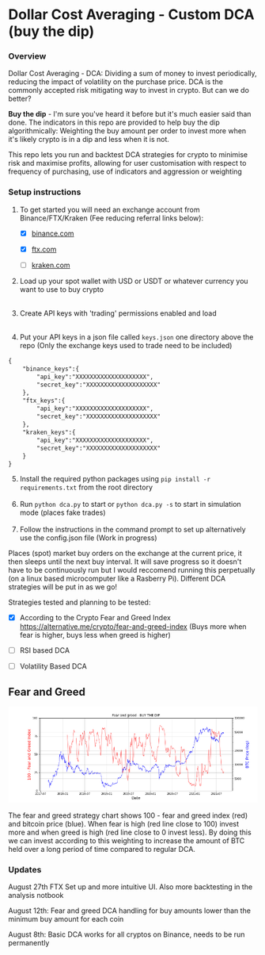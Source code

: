 # Dollar Cost Averaging - Custom DCA (buy the dip)


### Overview
Dollar Cost Averaging - DCA: Dividing a sum of money to invest periodically, reducing the impact of volatility on the purchase price. DCA is the commonly accepted risk mitigating way to invest in crypto. But can we do better?

**Buy the dip** - I'm sure you've heard it before but it's much easier said than done. The indicators in this repo are provided to help buy the dip algorithmically: Weighting the buy amount per order to invest more when it's likely crypto is in a dip and less when it is not.

This repo lets you run and backtest DCA strategies for crypto to minimise risk and maximise profits, allowing for user customisation with respect to frequency of purchasing, use of indicators and aggression or weighting

### Setup instructions

1. To get started you will need an exchange account from Binance/FTX/Kraken (Fee reducing referral links below):

    - [x] [binance.com](https://accounts.binance.com/en/register?ref=CP1DAOWU)
    - [x] [ftx.com](https://ftx.com/#a=33799830)
    - [ ] [kraken.com](https://r.kraken.com/KeJqje)


2. Load up your spot wallet with USD or USDT or whatever currency you want to use to buy crypto 
<br></br>
3. Create API keys with 'trading' permissions enabled and load 
<br></br>
4. Put your API keys in a json file called `keys.json` one directory above the repo (Only the exchange keys used to trade need to be included)

```
{
    "binance_keys":{
        "api_key":"XXXXXXXXXXXXXXXXXXXX",
        "secret_key":"XXXXXXXXXXXXXXXXXXXX"
    },
    "ftx_keys":{
        "api_key":"XXXXXXXXXXXXXXXXXXXX",
        "secret_key":"XXXXXXXXXXXXXXXXXXXX"
    },
    "kraken_keys":{
    	"api_key":"XXXXXXXXXXXXXXXXXXXX",
        "secret_key":"XXXXXXXXXXXXXXXXXXXX"
    }
}
```

5. Install the required python packages using `pip install -r requirements.txt` from the root directory
<br></br>
6. Run `python dca.py` to start or `python dca.py -s` to start in simulation mode (places fake trades)
<br></br>
7. Follow the instructions in the command prompt to set up alternatively use the config.json file (Work in progress) 

Places (spot) market buy orders on the exchange at the current price, it then sleeps until the next buy interval. It will save progress so it doesn't have to be continuously run but I would reccomend running this perpetually (on a linux based microcomputer like a Rasberry Pi). Different DCA strategies will be put in as we go!

Strategies tested and planning to be tested:
- [x] According to the Crypto Fear and Greed Index https://alternative.me/crypto/fear-and-greed-index (Buys more when fear is higher, buys less when greed is higher)
- [ ] RSI based DCA
- [ ] Volatility Based DCA


## Fear and Greed
![fear_greed](fg_btc.png)

The fear and greed strategy chart shows 100 - fear and greed index (red) and bitcoin price (blue). When fear is high (red line close to 100) invest more and when greed is high (red line close to 0 invest less). By doing this we can invest according to this weighting to increase the amount of BTC held over a long period of time compared to regular DCA.

### Updates
August 27th
FTX Set up and more intuitive UI. Also more backtesting in the analysis notbook

August 12th:
Fear and greed DCA handling for buy amounts lower than the minimum buy amount for each coin

August 8th:
Basic DCA works for all cryptos on Binance, needs to be run permanently


